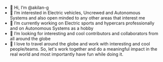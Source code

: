 - 👋 Hi, I’m @akilan-g
- 👀 I’m interested in Electric vehicles, Uncrewed and Autonomous Systems and also open minded to any other areas that interest me 
- 🌱 I’m currently working on Electric sports and hypercars professionally and on Autonomous Systems as a hobby
- 📎 I’m looking for interesting and cool contributors and collaborators from all around the globe 
- 💞️ I love to travel around the globe and work with interesting and cool people/teams. So, let's work together and do a meaningful impact in the real world and most importantly have fun while doing it. 
<!---
akilan-g/akilan-g is a ✨ special ✨ repository because its `README.md` (this file) appears on your GitHub profile.
You can click the Preview link to take a look at your changes.
--->
